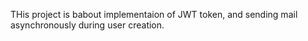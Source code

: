 THis project is babout implementaion of JWT token, and sending mail asynchronously during user creation.

